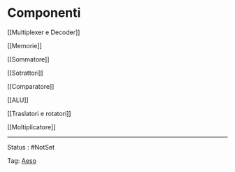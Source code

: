 # Componenti

[[Multiplexer e Decoder]]

[[Memorie]]

[[Sommatore]]

[[Sotrattori]]

[[Comparatore]]

[[ALU]]

[[Traslatori e rotatori]]

[[Moltiplicatore]]

---

Status : #NotSet

Tag: [Aeso](../Architetture%20e%20sistemi%20operativi%20(AESO)%201e0e264228a748feabc5de07d5a770db.md)

